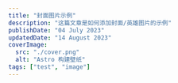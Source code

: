 ```yaml
---
title: "封面图片示例"
description: "这篇文章是如何添加封面/英雄图片的示例"
publishDate: "04 July 2023"
updatedDate: "14 August 2023"
coverImage:
  src: "./cover.png"
  alt: "Astro 构建壁纸"
tags: ["test", "image"]
---
```

